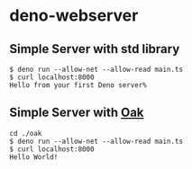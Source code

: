 # deno-webserver



## Simple Server with std library

```
$ deno run --allow-net --allow-read main.ts
$ curl localhost:8000                               
Hello from your first Deno server%
```


## Simple Server with [Oak](https://github.com/oakserver/oak)

```
cd ./oak
$ deno run --allow-net --allow-read main.ts
$ curl localhost:8000                               
Hello World!
```

